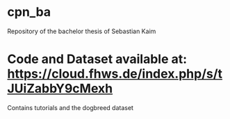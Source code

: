 # cpn_ba
Repository of the bachelor thesis of Sebastian Kaim

# Code and Dataset available at: https://cloud.fhws.de/index.php/s/tJUiZabbY9cMexh
Contains tutorials and the dogbreed dataset
